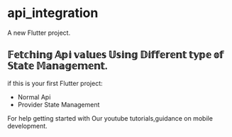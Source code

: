 # api_integration

A new Flutter project.

## 𝔽𝕖𝕥𝕔𝕙𝕚𝕟𝕘 𝔸𝕡𝕚 𝕧𝕒𝕝𝕦𝕖𝕤 𝕌𝕤𝕚𝕟𝕘 𝔻𝕚𝕗𝕗𝕖𝕣𝕖𝕟𝕥 𝕥𝕪𝕡𝕖 𝕠𝕗 𝕊𝕥𝕒𝕥𝕖 𝕄𝕒𝕟𝕒𝕘𝕖𝕞𝕖𝕟𝕥.

if this is your first Flutter project:

- Normal Api 
- Provider State Management

For help getting started with Our youtube tutorials,guidance on mobile development.
